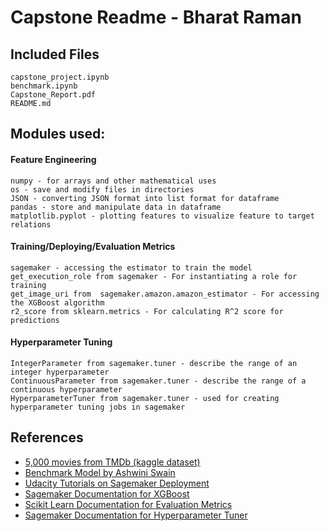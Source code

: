 # Capstone Readme - Bharat Raman

## Included Files

    capstone_project.ipynb
    benchmark.ipynb
    Capstone_Report.pdf
    README.md

## Modules used:
#### Feature Engineering
    numpy - for arrays and other mathematical uses
    os - save and modify files in directories
    JSON - converting JSON format into list format for dataframe
    pandas - store and manipulate data in dataframe
    matplotlib.pyplot - plotting features to visualize feature to target relations

#### Training/Deploying/Evaluation Metrics

    sagemaker - accessing the estimator to train the model
    get_execution_role from sagemaker - For instantiating a role for training
    get_image_uri from  sagemaker.amazon.amazon_estimator - For accessing the XGBoost algorithm
    r2_score from sklearn.metrics - For calculating R^2 score for predictions

#### Hyperparameter Tuning

    IntegerParameter from sagemaker.tuner - describe the range of an integer hyperparameter
    ContinuousParameter from sagemaker.tuner - describe the range of a continuous hyperparameter
    HyperparameterTuner from sagemaker.tuner - used for creating hyperparameter tuning jobs in sagemaker

## References
- [5,000 movies from TMDb (kaggle dataset)][tmdb]
- [Benchmark Model by Ashwini Swain][k3]
- [Udacity Tutorials on Sagemaker Deployment][ud]
- [Sagemaker Documentation for XGBoost][xgb]
- [Scikit Learn Documentation for Evaluation Metrics][sklearn]
- [Sagemaker Documentation for Hyperparameter Tuner][hpt]
    


[//]: # (These are reference links used in the body of this note and get stripped out when the markdown processor does its job. There is no need to format nicely because it shouldn't be seen. Thanks SO - http://stackoverflow.com/questions/4823468/store-comments-in-markdown-syntax)


   [tmdb]: <https://www.kaggle.com/tmdb/tmdb-movie-metadata>
   [sklearn]: <https://scikit-learn.org/stable/modules/model_evaluation.html>
   [hpt]: <https://sagemaker.readthedocs.io/en/stable/tuner.html>
   [xgb]: <https://docs.aws.amazon.com/en_pv/sagemaker/latest/dg/xgboost.html>
   [ud]: <https://github.com/udacity/sagemaker-deployment/tree/master/Tutorials>
   [k3]: <https://www.kaggle.com/ash316/what-s-my-score>
   
